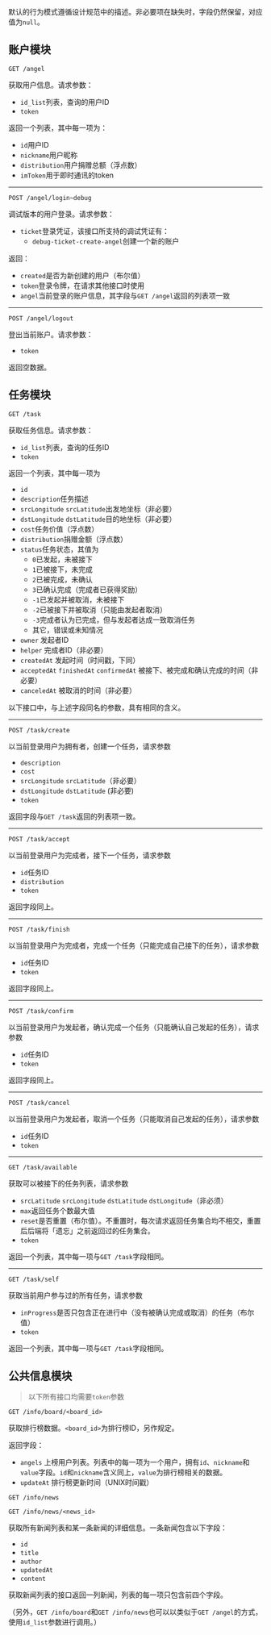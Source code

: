 默认的行为模式遵循设计规范中的描述。非必要项在缺失时，字段仍然保留，对应值为`null`。

## 账户模块

`GET /angel`

获取用户信息。请求参数：

* `id_list`列表，查询的用户ID
* `token`

返回一个列表，其中每一项为：

* `id`用户ID
* `nickname`用户昵称
* `distribution`用户捐赠总额（浮点数）
* `imToken`用于即时通讯的token

----

`POST /angel/login~debug`

调试版本的用户登录。请求参数：

* `ticket`登录凭证，该接口所支持的调试凭证有：
  * `debug-ticket-create-angel`创建一个新的账户

返回：

* `created`是否为新创建的用户（布尔值）
* `token`登录令牌，在请求其他接口时使用
* `angel`当前登录的账户信息，其字段与`GET /angel`返回的列表项一致

----

`POST /angel/logout`

登出当前账户。请求参数：

* `token`

返回空数据。

## 任务模块

`GET /task`

获取任务信息。请求参数：

* `id_list`列表，查询的任务ID
* `token`

返回一个列表，其中每一项为

* `id`
* `description`任务描述
* `srcLongitude` `srcLatitude`出发地坐标（非必要）
* `dstLongitude` `dstLatitude`目的地坐标（非必要）
* `cost`任务价值（浮点数）
* `distribution`捐赠金额（浮点数）
* `status`任务状态，其值为
  * `0`已发起，未被接下
  * `1`已被接下，未完成
  * `2`已被完成，未确认
  * `3`已确认完成（完成者已获得奖励）
  * `-1`已发起并被取消，未被接下
  * `-2`已被接下并被取消（只能由发起者取消）
  * `-3`完成者认为已完成，但与发起者达成一致取消任务
  * 其它，错误或未知情况
* `owner` 发起者ID
* `helper` 完成者ID（非必要）
* `createdAt` 发起时间（时间戳，下同）
* `acceptedAt` `finishedAt` `confirmedAt` 被接下、被完成和确认完成的时间（非必要）
* `canceledAt` 被取消的时间（非必要）

以下接口中，与上述字段同名的参数，具有相同的含义。

----

`POST /task/create`

以当前登录用户为拥有者，创建一个任务，请求参数

* `description`
* `cost`
* `srcLongitude` `srcLatitude`（非必要）
* `dstLongitude` `dstLatitude` (非必要)
* `token`

返回字段与`GET /task`返回的列表项一致。

----

`POST /task/accept`

以当前登录用户为完成者，接下一个任务，请求参数

* `id`任务ID
* `distribution`
* `token`

返回字段同上。

----

`POST /task/finish`

以当前登录用户为完成者，完成一个任务（只能完成自己接下的任务），请求参数

* `id`任务ID
* `token`

返回字段同上。

----

`POST /task/confirm`

以当前登录用户为发起者，确认完成一个任务（只能确认自己发起的任务），请求参数

* `id`任务ID
* `token`

返回字段同上。

----

`POST /task/cancel`

以当前登录用户为发起者，取消一个任务（只能取消自己发起的任务），请求参数

* `id`任务ID
* `token`

----

`GET /task/available`

获取可以被接下的任务列表，请求参数

* `srcLatitude` `srcLongitude` `dstLatitude` `dstLongitude`（非必须）
* `max`返回任务个数最大值
* `reset`是否重置（布尔值）。不重置时，每次请求返回任务集合均不相交，重置后后端将「遗忘」之前返回过的任务集合。
* `token`

返回一个列表，其中每一项与`GET /task`字段相同。

----

`GET /task/self`

获取当前用户参与过的所有任务，请求参数

* `inProgress`是否只包含正在进行中（没有被确认完成或取消）的任务（布尔值）
* `token`

返回一个列表，其中每一项与`GET /task`字段相同。

## 公共信息模块

> 以下所有接口均需要`token`参数

`GET /info/board/<board_id>`

获取排行榜数据。`<board_id>`为排行榜ID，另作规定。

返回字段：
* `angels` 上榜用户列表。列表中的每一项为一个用户，拥有`id`、`nickname`和`value`字段。`id`和`nickname`含义同上，`value`为排行榜相关的数据。
* `updateAt` 排行榜更新时间（UNIX时间戳）

`GET /info/news`

`GET /info/news/<news_id>`

获取所有新闻列表和某一条新闻的详细信息。一条新闻包含以下字段：

* `id`
* `title`
* `author`
* `updatedAt`
* `content`

获取新闻列表的接口返回一列新闻，列表的每一项只包含前四个字段。

（另外，`GET /info/board`和`GET /info/news`也可以以类似于`GET /angel`的方式，使用`id_list`参数进行调用。）
